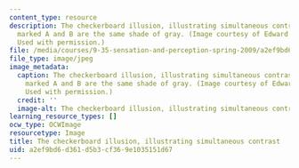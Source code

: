 ```yaml
---
content_type: resource
description: The checkerboard illusion, illustrating simultaneous contrast. The squares
  marked A and B are the same shade of gray. (Image courtesy of Edward H. Adelson.
  Used with permission.)
file: /media/courses/9-35-sensation-and-perception-spring-2009/a2ef9bd6d361d5b3cf369e1035151d67_9-35s09.jpg
file_type: image/jpeg
image_metadata:
  caption: The checkerboard illusion, illustrating simultaneous contrast. The squares
    marked A and B are the same shade of gray. (Image courtesy of Edward H. Adelson.
    Used with permission.)
  credit: ''
  image-alt: The checkerboard illusion, illustrating simultaneous contrast.
learning_resource_types: []
ocw_type: OCWImage
resourcetype: Image
title: The checkerboard illusion, illustrating simultaneous contrast
uid: a2ef9bd6-d361-d5b3-cf36-9e1035151d67
---
```

